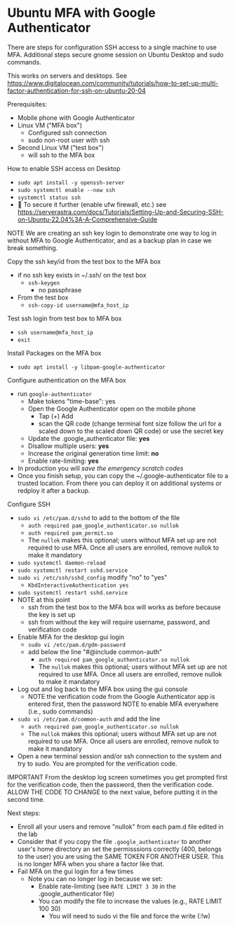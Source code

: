 # Ubuntu MFA with Google Authenticator
There are steps for configuration SSH access to a single machine to use MFA. Additional steps secure gnome session on Ubuntu Desktop and sudo commands.

This works on servers and desktops. See https://www.digitalocean.com/community/tutorials/how-to-set-up-multi-factor-authentication-for-ssh-on-ubuntu-20-04

Prerequisites:
- Mobile phone with Google Authenticator
- Linux VM ("MFA box")
  - Configured ssh connection
  - sudo non-root user with ssh
- Second Linux VM ("test box")
  - will ssh to the MFA box

How to enable SSH access on Desktop
- `sudo apt install -y openssh-server`
- `sudo systemctl enable --now ssh`
- `systemctl status ssh`
- 📓 To secure it further (enable ufw firewall, etc.) see https://serverastra.com/docs/Tutorials/Setting-Up-and-Securing-SSH-on-Ubuntu-22.04%3A-A-Comprehensive-Guide

NOTE We are creating an ssh key login to demonstrate one way to log in without MFA to Google Authenticator, and as a backup plan in case we break something.

Copy the ssh key/id from the test box to the MFA box
- if no ssh key exists in ~/.ssh/ on the test box
  - `ssh-keygen`
    - no passphrase
- From the test box
  - `ssh-copy-id username@mfa_host_ip`

Test ssh login from test box to MFA box
- `ssh username@mfa_host_ip`
- `exit`

Install Packages on the MFA box
- `sudo apt install -y libpam-google-authenticator`

Configure authentication on the MFA box
- run `google-authenticator`
  - Make tokens "time-base": yes
  - Open the Google Authenticator open on the mobile phone
    - Tap (+) Add
    - scan the QR code (change terminal font size follow the url for a scaled down to the scaled down QR code) or use the secret key
  - Update the .google_authenticator file: **yes**
  - Disallow multiple users: **yes**
  - Increase the original generation time limit: **no**
  - Enable rate-limiting: **yes**
- In production you will <i>save the emergency scratch codes</i>
- Once you finish setup, you can copy the ~/.google-authenticator file to a trusted location. From there you can deploy it on additional systems or redploy it after a backup.

Configure SSH
- `sudo vi /etc/pam.d/sshd` to add to the bottom of the file
  - `auth required pam_google_authenticator.so nullok`
  - `auth required pam_permit.so`
  - The `nullok` makes this optional; users without MFA set up are not required to use MFA. Once all users are enrolled, remove nullok to make it mandatory
- `sudo systemctl daemon-reload`
- `sudo systemctl restart sshd.service`
- `sudo vi /etc/ssh/sshd_config` modify "no" to "yes"
  - `KbdInteractiveAuthentication yes`
- `sudo systemctl restart sshd.service`
- NOTE at this point
  - ssh from the test box to the MFA box will works as before because the key is set up
  - ssh from without the key will require username, password, and verification code
- Enable MFA for the desktop gui login
  - `sudo vi /etc/pam.d/gdm-password`
  - add below the line "#@include common-auth"
    - `auth required pam_google_authenticator.so nullok`
    - The `nullok` makes this optional; users without MFA set up are not required to use MFA. Once all users are enrolled, remove nullok to make it mandatory
- Log out and log back to the MFA box using the gui console
  - NOTE the verification code from the Google Authenticator app is entered first, then the password
NOTE to enable MFA everywhere (i.e., sudo commands)
- `sudo vi /etc/pam.d/common-auth` and add the line
  - `auth required pam_google_authenticator.so nullok`
  - The `nullok` makes this optional; users without MFA set up are not required to use MFA. Once all users are enrolled, remove nullok to make it mandatory
- Open a new terminal session and/or ssh connection to the system and try to sudo. You are prompted for the verification code.

IMPORTANT From the desktop log screen sometimes you get prompted first for the verification code, then the password, then the verification code. ALLOW THE CODE TO CHANGE to the next value, before putting it in the second time.

Next steps:
- Enroll all your users and remove "nullok" from each pam.d file edited in the lab
- Consider that if you copy the file `.google_authenticator` to another user's home directory an set the permisssions correctly (400, belongs to the user) you are using the SAME TOKEN FOR ANOTHER USER. This is no longer MFA when you share a factor like that.
- Fail MFA on the gui login for a few times
  - Note you can no longer log in because we set:
    - Enable rate-limiting (see `RATE LIMIT 3 30` in the .google_authenticator file)
    - You can modify the file to increase the values (e.g., RATE LIMIT 100 30)
      - You will need to sudo vi the file and force the write (:!w)
